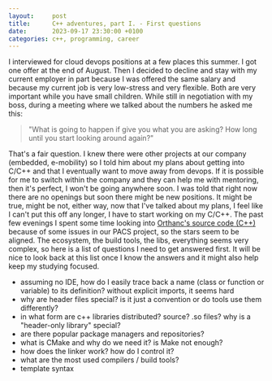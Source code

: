 ```yaml
---
layout:     post
title:      C++ adventures, part I. - First questions
date:       2023-09-17 23:30:00 +0100
categories: c++, programming, career
---
```

I interviewed for cloud devops positions at a few places this summer. I got one offer at the end of August.
Then I decided to decline and stay with my current employer in part because I was offered the same salary and because
my current job is very low-stress and very flexible. Both are very important while you have small children.
While still in negotiation with my boss, during a meeting where we talked about the numbers he asked me this:

> "What is going to happen if give you what you are asking? How long until you start looking around again?"

<!--more-->

That's a fair question. 
I knew there were other projects at our company (embedded, e-mobility) so I told him about my plans about getting into C/C++ and that I eventually want to move away from devops. If it is possible for me to switch within the company and they can help me with mentoring, then it's perfect, I won't be going anywhere soon.
I was told that right now there are no openings but soon there might be new positions.
It might be true, might be not, either way, now that I've talked about my plans, I feel like I can't put this off any longer, I have to start working on my C/C++. The past few evenings I spent some time looking into [Orthanc's source code (C++)][orthanc-source] because of some issues in our PACS project, so the stars seem to be aligned.
The ecosystem, the build tools, the libs, everything seems very complex, so here is a list of questions I need to get answered first.
It will be nice to look back at this list once I know the answers and it might also help keep my studying focused.

- assuming no IDE, how do I easily trace back a name (class or function or variable) to its definition? without explicit imports, it seems hard
- why are header files special? is it just a convention or do tools use them differently?
- in what form are c++ libraries distributed? source? .so files? why is a "header-only library" special?
- are there popular package managers and repositories?
- what is CMake and why do we need it? is Make not enough?
- how does the linker work? how do I control it?
- what are the most used compilers / build tools?
- template syntax

[orthanc-source]: https://hg.orthanc-server.com/
